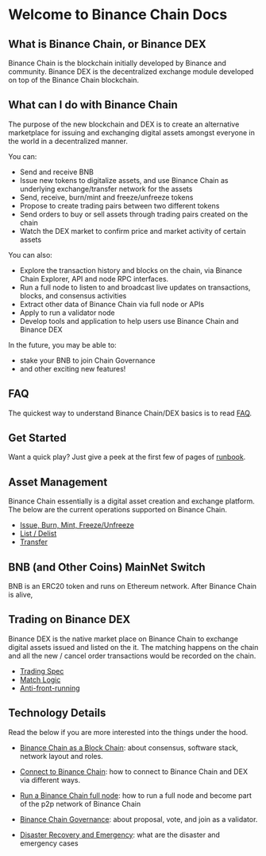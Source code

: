 # Welcome to Binance Chain Docs

## What is Binance Chain, or Binance DEX
Binance Chain is the blockchain initially developed by Binance and community. Binance DEX is the decentralized exchange module developed on top of the Binance Chain blockchain. 


## What can I do with Binance Chain
The purpose of the new blockchain and DEX is to create an alternative marketplace for issuing and exchanging digital assets amongst everyone in the world in a decentralized manner.

You can:

- Send and receive BNB
- Issue new tokens to digitalize assets, and use Binance Chain as underlying exchange/transfer network for the assets
- Send, receive, burn/mint and freeze/unfreeze tokens 
- Propose to create trading pairs between two different tokens
- Send orders to buy or sell assets through trading pairs created on the chain
- Watch the DEX market to confirm price and market activity of certain assets

You can also:

- Explore the transaction history and blocks on the chain, via Binance Chain Explorer, API and node RPC interfaces.
- Run a full node to listen to and broadcast live updates on transactions, blocks, and consensus activities
- Extract other data of Binance Chain via full node or APIs
- Apply to run a validator node
- Develop tools and application to help users use Binance Chain and Binance DEX

In the future, you may be able to:

- stake your BNB to join Chain Governance
- and other exciting new features!

## FAQ
The quickest way to understand Binance Chain/DEX basics is to read [FAQ](faq.md).

## Get Started
Want a quick play? Just give a peek at the first few of pages of [runbook](get-started.md).

## Asset Management
Binance Chain essentially is a digital asset creation and exchange platform. The below are the current operations supported on Binance Chain.

- [Issue, Burn, Mint, Freeze/Unfreeze](tokens.md)
- [List / Delist](list.md)
- [Transfer](transfer.md)

## BNB (and Other Coins) MainNet Switch
BNB is an ERC20 token and runs on Ethereum network. After Binance Chain is alive, 

## Trading on Binance DEX
Binance DEX is the native market place on Binance Chain to exchange digital assets issued and listed on the it. The matching happens on the chain and all the new / cancel  order transactions would be recorded on the chain.

- [Trading Spec](trading-spec.md)
- [Match Logic](match.md)
- [Anti-front-running](anti-frontrun.md)



## Technology Details
Read the below if you are more interested into the things under the hood.
- [Binance Chain as a Block Chain](blockchain.md): about consensus, software stack, network layout and roles.

- [Connect to Binance Chain](chain-access.md): how to connect to Binance Chain and DEX via different ways.

- [Run a Binance Chain full node](fullnode.md): how to run a full node and become part of the p2p network of Binance Chain

- [Binance Chain Governance](governance.md): about proposal, vote, and join as a validator.

- [Disaster Recovery and Emergency](recovery.md): what are the disaster and emergency cases